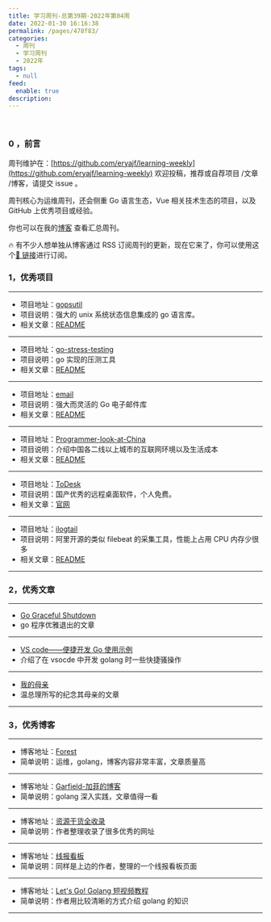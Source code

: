 ```yaml
---
title: 学习周刊-总第39期-2022年第04周
date: 2022-01-30 16:16:38
permalink: /pages/478f83/
categories:
  - 周刊
  - 学习周刊
  - 2022年
tags:
  - null
feed:
  enable: true
description:
---
```


<br><ArticleTopAd></ArticleTopAd>

### 0 ，前言

周刊维护在：[https://github.com/eryajf/learning-weekly](https://github.com/eryajf/learning-weekly) 欢迎投稿，推荐或自荐项目 /文章 /博客，请提交 issue 。

周刊核心为运维周刊，还会侧重 Go 语言生态，Vue 相关技术生态的项目，以及 GitHub 上优秀项目或经验。

你也可以在我的[博客](https://wiki.eryajf.net/learning-weekly/) 查看汇总周刊。

🔥 有不少人想单独从博客通过 RSS 订阅周刊的更新，现在它来了，你可以使用这个[🔗 链接](https://wiki.eryajf.net/learning-weekly.xml)进行订阅。

### 1，优秀项目

---

- 项目地址：[gopsutil](https://github.com/shirou/gopsutil)
- 项目说明：强大的 unix 系统状态信息集成的 go 语言库。
- 相关文章：[README](https://github.com/shirou/gopsutil#readme)

---

- 项目地址：[go-stress-testing](https://github.com/link1st/go-stress-testing)
- 项目说明：go 实现的压测工具
- 相关文章：[README](https://github.com/link1st/go-stress-testing#readme)

---

- 项目地址：[email](https://github.com/jordan-wright/email)
- 项目说明：强大而灵活的 Go 电子邮件库
- 相关文章：[README](https://github.com/jordan-wright/email#readme)

---

- 项目地址：[Programmer-look-at-China](https://github.com/csguide-dabai/Programmer-look-at-China)
- 项目说明：介绍中国各二线以上城市的互联网环境以及生活成本
- 相关文章：[README](https://github.com/csguide-dabai/Programmer-look-at-China#readme)

---

- 项目地址：[ToDesk](https://www.todesk.com/)
- 项目说明：国产优秀的远程桌面软件，个人免费。
- 相关文章：[官网](https://www.todesk.com/)

---

- 项目地址：[ilogtail](https://github.com/alibaba/ilogtail)
- 项目说明：阿里开源的类似 filebeat 的采集工具，性能上占用 CPU 内存少很多
- 相关文章：[README](https://github.com/alibaba/ilogtail/blob/main/README-cn.md)

---

### 2，优秀文章

---

- [Go Graceful Shutdown](https://youwu.today/skill/backend/go-graceful-shutdow/)
- go 程序优雅退出的文章

---

- [VS code——便捷开发 Go 使用示例](https://zhuanlan.zhihu.com/p/269215596)
- 介绍了在 vsocde 中开发 golang 时一些快捷骚操作

---

- [我的母亲](https://2newcenturynet.blogspot.com/2021/04/blog-post_35.html)
- 温总理所写的纪念其母亲的文章

---

### 3，优秀博客

---

- 博客地址：[Forest](https://alsritter.icu/)
- 简单说明：运维，golang，博客内容非常丰富，文章质量高

---

- 博客地址：[Garfield-加菲的博客](http://www.randyfield.cn/)
- 简单说明：golang 深入实践，文章值得一看

---

- 博客地址：[资源干货全收录](https://spcqwserdvymm.com.vika.cn/share/shryNwH3HRgvzMTaZVAGx/dstj2CheHZ8esYJ6rd/viw8UQW0a5z9M)
- 简单说明：作者整理收录了很多优秀的网址

---

- 博客地址：[线报看板](https://www.noisesite.cn/79e2ff7a-b8a0-4490-904d-d29d87806096)
- 简单说明：同样是上边的作者，整理的一个线报看板页面

---

- 博客地址：[Let's Go! Golang 短视频教程](https://pegasuswang.github.io/LetsGo/)
- 简单说明：作者用比较清晰的方式介绍 golang 的知识

---


<br><ArticleTopAd></ArticleTopAd>
